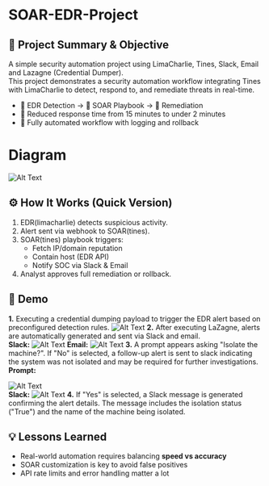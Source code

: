 # SOAR-EDR-Project
## 📌 Project Summary & Objective
A simple security automation project using LimaCharlie, Tines, Slack, Email and Lazagne (Credential Dumper).
<br> This project demonstrates a security automation workflow integrating Tines with LimaCharlie to detect, respond to, and remediate threats in real-time.

- 📁 EDR Detection → 🎯 SOAR Playbook → 🔧 Remediation
- 🚀 Reduced response time from 15 minutes to under 2 minutes
- 🔄 Fully automated workflow with logging and rollback

# Diagram
![Alt Text](https://i.imgur.com/m35AdST.jpeg)

## ⚙️ How It Works (Quick Version)

1. EDR(limacharlie) detects suspicious activity.
2. Alert sent via webhook to SOAR(tines).
3. SOAR(tines) playbook triggers:
    - Fetch IP/domain reputation
    - Contain host (EDR API)
    - Notify SOC via Slack & Email
4. Analyst approves full remediation or rollback.

## 🚀 Demo
**1.** Executing a credential dumping payload to trigger the EDR alert based on preconfigured detection rules.
![Alt Text](https://i.imgur.com/j7zOZGl.png)
**2.** After executing LaZagne, alerts are automatically generated and sent via Slack and email.
<br>**Slack:**
![Alt Text](https://i.imgur.com/4GpiN2U.png)
**Email:**
![Alt Text](https://i.imgur.com/NfJ3KX7.png)
**3.** A prompt appears asking "Isolate the machine?". If "No" is selected, a follow-up alert is sent to slack indicating the system was not isolated and may be required for further investigations.
<br>**Prompt:**

![Alt Text](https://i.imgur.com/Dx2B7cB.png)
<br>**Slack:**
![Alt Text](https://i.imgur.com/qV2FOUr.png)
**4.** If "Yes" is selected, a Slack message is generated confirming the alert details. The message includes the isolation status ("True") and the name of the machine being isolated.


## 💡 Lessons Learned
- Real-world automation requires balancing **speed vs accuracy**
- SOAR customization is key to avoid false positives
- API rate limits and error handling matter a lot
